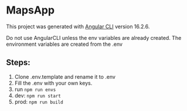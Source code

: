 # MapsApp

This project was generated with [Angular CLI](https://github.com/angular/angular-cli) version 16.2.6.

Do not use AngularCLI unless the env variables are already created. The environment variables are created from the .env

## Steps:
1. Clone .env.template and rename it to .env
2. Fill the .env with your own keys.
3. run `npm run envs`
4. dev: `npm run start`
5. prod: `npm run build`
